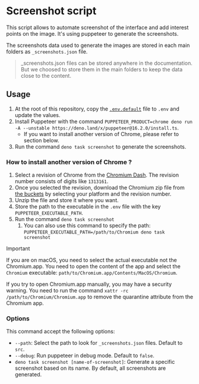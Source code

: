 # Screenshot script

This script allows to automate screenshot of the interface and add interest points on the image. It's using puppeteer to generate the screenshots.

The screenshots data used to generate the images are stored in each main folders as `_screenshots.json` file.

> _screenshots.json files can be stored anywhere in the documentation. But we choosed to store them in the main folders to keep the data close to the content.

## Usage

1. At the root of this repository, copy the [`.env.default`](../.env.default) file to `.env` and update the values.
2. Install Puppeteer with the command `PUPPETEER_PRODUCT=chrome deno run -A --unstable https://deno.land/x/puppeteer@16.2.0/install.ts`.
   - If you want to install another version of Chrome, please refer to section below.
3. Run the command `deno task screenshot` to generate the screenshots.

### How to install another version of Chrome ?

1. Select a revision of Chrome from the [Chromium Dash](https://chromiumdash.appspot.com/releases?platform=Mac). The revision number consists of digits like `1313161`.
2. Once you selected the revision, download the Chromium zip file from [the buckets](https://commondatastorage.googleapis.com/chromium-browser-snapshots/index.html) by selecting your platform and the revision number.
3. Unzip the file and store it where you want.
4. Store the path to the executable in the `.env` file with the key `PUPPETEER_EXECUTABLE_PATH`.
5. Run the command `deno task screenshot`
   1. You can also use this command to specify the path: `PUPPETEER_EXECUTABLE_PATH=/path/to/Chromium deno task screenshot`

> [!IMPORTANT]
>If you are on macOS, you need to select the actual executable not the Chromium.app. You need to open the content of the app and select the `Chromium` executable: `path/to/Chromium.app/Contents/MacOS/Chromium`.
>
>If you try to open Chromium.app manually, you may have a security warning. You need to run the command `xattr -rc /path/to/Chromium/Chromium.app` to remove the quarantine attribute from the Chromium app.


### Options

This command accept the following options:

- `--path`: Select the path to look for `_screenshots.json` files. Default to `src`.
- `--debug`: Run puppeteer in debug mode. Default to `false`.
- `deno task screenshot [name-of-screenshot]`: Generate a specific screenshot based on its name. By default, all screenshots are generated.